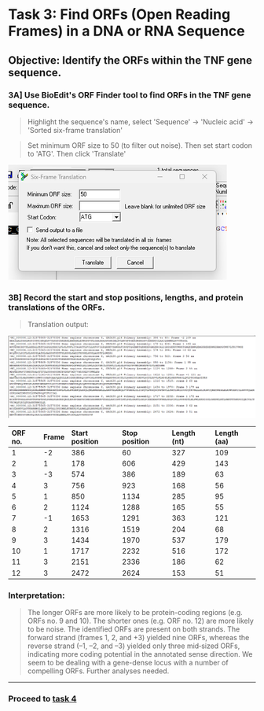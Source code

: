
# Task 3: Find ORFs (Open Reading Frames) in a DNA or RNA Sequence

## **Objective:** Identify the ORFs within the TNF gene sequence.

### 3A] Use BioEdit's ORF Finder tool to find ORFs in the TNF gene sequence.

> Highlight the sequence's name, select 'Sequence' -> 'Nucleic acid' -> 'Sorted six-frame translation'

> Set minimum ORF size to 50 (to filter out noise). Then set start codon to 'ATG'. Then click 'Translate'

![](Screenshots/3A.png)

### 3B] Record the start and stop positions, lengths, and protein translations of the ORFs.

> Translation output:

![](Screenshots/3B1.png)

| ORF no. | Frame | Start position | Stop position | Length (nt) | Length (aa)|
|:--------|:------|:---------------|:--------------|:------------|:-----------|
|1|-2|386|60   |327|109|
|2|1|178|606   |429|143|
|3|-3|574|386  |189|63|
|4|3|756|923   |168|56|
|5|1|850|1134  |285|95|
|6|2|1124|1288 |165|55|
|7|-1|1653|1291|363|121|
|8|2|1316|1519 |204|68|
|9|3|1434|1970 |537|179|
|10|1|1717|2232|516|172|
|11|3|2151|2336|186|62|
|12|3|2472|2624|153|51|

### Interpretation:

> The longer ORFs are more likely to be protein-coding regions (e.g. ORFs no. 9 and 10).
> The shorter ones (e.g. ORF no. 12) are more likely to be noise.
> The identified ORFs are present on both strands.
> The forward strand (frames 1, 2, and +3) yielded nine ORFs, whereas the reverse strand (–1, –2, and –3) yielded only three mid‑sized ORFs, indicating more coding potential in the annotated sense direction.
> We seem to be dealing with a gene-dense locus with a number of compelling ORFs. Further analyses needed.

---

### Proceed to [task 4](Task4.md)
